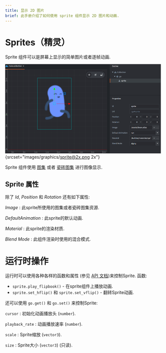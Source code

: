 ```yaml
---
title: 显示 2D 图片
brief: 此手册介绍了如何使用 sprite 组件显示 2D 图片和动画.
---
```


#  Sprites（精灵）

Sprite 组件可以是屏幕上显示的简单图片或者逐帧动画.

![sprite](images/graphics/sprite.png){srcset="images/graphics/sprite@2x.png 2x"}

Sprite 组件使用 [图集](/manuals/atlas) 或者 [瓷砖图集](/manuals/tilesource) 进行图像显示.

## Sprite 属性

除了 *Id*, *Position* 和 *Rotation* 还有如下属性:

*Image*
: 此sprite所使用的图集或者瓷砖图集资源.

*DefaultAnimation*
: 此sprite的默认动画.

*Material*
: 此sprite的渲染材质.

*Blend Mode*
: 此组件渲染时使用的混合模式.

# 运行时操作

运行时可以使用各种各样的函数和属性 (参见 [API 文档](/ref/sprite/))来控制Sprite. 函数:

* `sprite.play_flipbook()` - 在sprite组件上播放动画.
* `sprite.set_hflip()` 和 `sprite.set_vflip()` - 翻转Sprite动画.

还可以使用 `go.get()` 和 `go.set()` 来控制Sprite:

`cursor`
: 初始化动画播放头 (`number`).

`playback_rate`
: 动画播放速率 (`number`).

`scale`
: Sprite缩放 (`vector3`).

`size`
: Sprite大小 (`vector3`) (只读).
